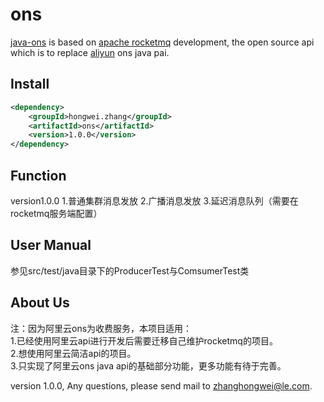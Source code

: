 # ons

[java-ons](https://github.com/710270532/ons) is based on [apache rocketmq](https://github.com/apache/incubator-rocketmq) development, the open source api which is to replace [aliyun](https://www.aliyun.com) ons java pai.

##	Install

```xml
<dependency>
    <groupId>hongwei.zhang</groupId>
    <artifactId>ons</artifactId>
    <version>1.0.0</version>
</dependency>
```


##	Function
version1.0.0
1.普通集群消息发放
2.广播消息发放
3.延迟消息队列（需要在rocketmq服务端配置）


##	User Manual
参见src/test/java目录下的ProducerTest与ComsumerTest类


##	About Us
注：因为阿里云ons为收费服务，本项目适用：  
1.已经使用阿里云api进行开发后需要迁移自己维护rocketmq的项目。  
2.想使用阿里云简洁api的项目。  
3.只实现了阿里云ons java api的基础部分功能，更多功能有待于完善。  

version 1.0.0, Any questions, please send mail to <zhanghongwei@le.com>.
